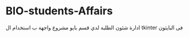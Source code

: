 # BIO-students-Affairs
ادارة شئون الطلبة لدي قسم بايو مشروع واجهة ب استخدام ال tkinter فى البايثون 
